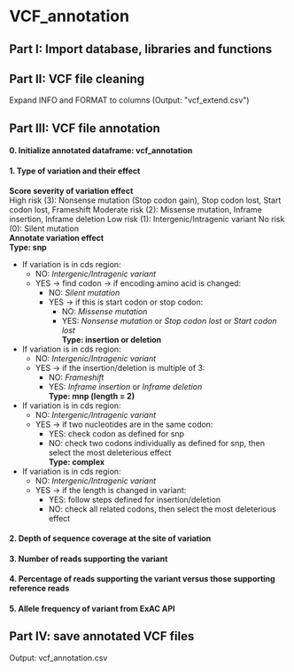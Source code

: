# VCF_annotation

## Part I: Import database, libraries and functions

## Part II: VCF file cleaning
Expand INFO and FORMAT to columns (Output: "vcf_extend.csv")

## Part III: VCF file annotation
#### 0. Initialize annotated dataframe: vcf_annotation
#### 1. Type of variation and their effect
**Score severity of variation effect**  
High risk (3): Nonsense mutation (Stop codon gain), Stop codon lost, Start codon lost, Frameshift
Moderate risk (2): Missense mutation, Inframe insertion, Inframe deletion
Low risk (1): Intergenic/Intragenic variant
No risk (0): Silent mutation  
**Annotate variation effect**  
**Type: snp**
- If variation is in cds region:
  - NO: *Intergenic/Intragenic variant*
  - YES -> find codon -> if encoding amino acid is changed:
    - NO: *Silent mutation*
    - YES -> if this is start codon or stop codon:
      - NO: *Missense mutation*
      - YES: *Nonsense mutation* or *Stop codon lost* or *Start codon lost*  
**Type: insertion or deletion**
- If variation is in cds region:
  - NO: *Intergenic/Intragenic variant*
  - YES -> if the insertion/deletion is multiple of 3:
    - NO: *Frameshift*
    - YES: *Inframe insertion* or *Inframe deletion*  
**Type: mnp (length = 2)**
- If variation is in cds region:
  - NO: *Intergenic/Intragenic variant*
  - YES -> if two nucleotides are in the same codon:
    - YES: check codon as defined for snp
    - NO: check two codons individually as defined for snp, then select the most deleterious effect  
**Type: complex**
- If variation is in cds region:
  - NO: *Intergenic/Intragenic variant*
  - YES -> if the length is changed in variant:
    - YES: follow steps defined for insertion/deletion
    - NO: check all related codons, then select the most deleterious effect

#### 2. Depth of sequence coverage at the site of variation
#### 3. Number of reads supporting the variant
#### 4. Percentage of reads supporting the variant versus those supporting reference reads
#### 5. Allele frequency of variant from ExAC API

## Part IV: save annotated VCF files
Output: vcf_annotation.csv
